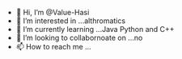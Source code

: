 - 👋 Hi, I’m @Value-Hasi
- 👀 I’m interested in ...althromatics  
- 🌱 I’m currently learning ...Java Python and C++
- 💞️ I’m looking to collabornoate on ...no
- 📫 How to reach me ...

<!---
Value-Hasi/Value-Hasi is a ✨ special ✨ repository because its `README.md` (this file) appears on your GitHub profile.
You can click the Preview link to take a look at your changes.
--->
